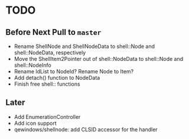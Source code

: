 # TODO

## Before Next Pull to `master`

* Rename ShellNode and ShellNodeData to shell::Node and shell::NodeData, respectively
* Move the ShellItem2Pointer out of shell::NodeData to shell::Node and shell::NodeInfo
* Rename IdList to NodeId? Rename Node to Item?
* Add detach() function to NodeData
* Finish free shell:: functions

## Later
* Add EnumerationController
* Add icon support
* qewindows/shellnode: add CLSID accessor for the handler